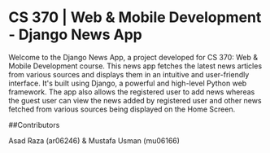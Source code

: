 # CS 370 | Web & Mobile Development - Django News App

Welcome to the Django News App, a project developed for CS 370: Web & Mobile Development course. This news app fetches the latest news articles from various sources and displays them in an intuitive and user-friendly interface. It's built using Django, a powerful and high-level Python web framework. The app also allows the registered user to add news whereas the guest user can view the news added by registered user and other news fetched from various sources being displayed on the Home Screen.

##Contributors

Asad Raza (ar06246) & Mustafa Usman (mu06166)
